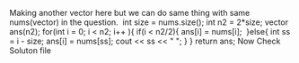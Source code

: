 Making another vector here but we can do same thing with same nums(vector) in the question.
​
int size = nums.size();
int n2 = 2*size;
vector<int> ans(n2);
for(int i = 0; i < n2; i++ ){
if(i < n2/2){
​
ans[i] = nums[i];
​
}else{
int ss = i - size;
ans[i] = nums[ss];
cout << ss << " ";
}
}
return ans;
Now Check Soluton file